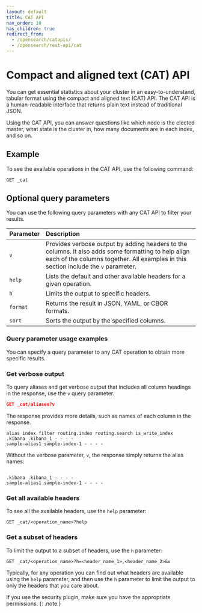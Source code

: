 ```yaml
---
layout: default
title: CAT API
nav_order: 10
has_children: true
redirect_from:
  - /opensearch/catapis/
  - /opensearch/rest-api/cat
---
```


# Compact and aligned text (CAT) API

You can get essential statistics about your cluster in an easy-to-understand, tabular format using the compact and aligned text (CAT) API. The CAT API is a human-readable interface that returns plain text instead of traditional JSON.

Using the CAT API, you can answer questions like which node is the elected master, what state is the cluster in, how many documents are in each index, and so on.

## Example

To see the available operations in the CAT API, use the following command:

```
GET _cat
```

## Optional query parameters

You can use the following query parameters with any CAT API to filter your results.

Parameter | Description
:--- | :--- |
`v` |  Provides verbose output by adding headers to the columns. It also adds some formatting to help align each of the columns together. All examples in this section include the `v` parameter.
`help` | Lists the default and other available headers for a given operation.
`h`  |  Limits the output to specific headers.
`format` |  Returns the result in JSON, YAML, or CBOR formats.
`sort` | Sorts the output by the specified columns.

### Query parameter usage examples

You can specify a query parameter to any CAT operation to obtain more specific results. 

### Get verbose output

To query aliases and get verbose output that includes all column headings in the response, use the `v` query parameter.

```json
GET _cat/aliases?v
```

The response provides more details, such as names of each column in the response. 

```
alias index filter routing.index routing.search is_write_index
.kibana .kibana_1 - - - -
sample-alias1 sample-index-1 - - - -
```
Without the verbose parameter, `v`, the response simply returns the alias names:

```

.kibana .kibana_1 - - - -
sample-alias1 sample-index-1 - - - -
```

### Get all available headers

To see all the available headers, use the `help` parameter:

```
GET _cat/<operation_name>?help
```

### Get a subset of headers

To limit the output to a subset of headers, use the `h` parameter:

```
GET _cat/<operation_name>?h=<header_name_1>,<header_name_2>&v
```

Typically, for any operation you can find out what headers are available using the `help` parameter, and then use the `h` parameter to limit the output to only the headers that you care about.

If you use the security plugin, make sure you have the appropriate permissions.
{: .note }
